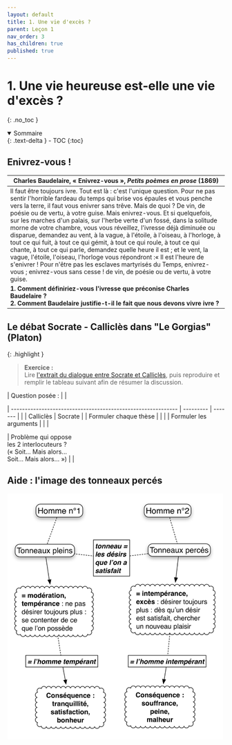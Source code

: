 ```yaml
---
layout: default
title: 1. Une vie d'excès ?
parent: Leçon 1
nav_order: 3
has_children: true
published: true
---
```

# 1. Une vie heureuse est-elle une vie d'excès ?
{: .no_toc }

<details open markdown="block">
  <summary>
    Sommaire
  </summary>
  {: .text-delta }
- TOC
{:toc}
</details>

## Enivrez-vous !

| Charles Baudelaire, « Enivrez-vous », *Petits poèmes en prose* (1869) |
| ------------------------------------------------------------ |
| Il faut être toujours ivre. Tout est là : c'est l'unique question. Pour ne pas sentir l'horrible fardeau du temps qui brise vos épaules et vous penche vers la terre, il faut vous enivrer sans trêve. Mais de quoi ? De vin, de poésie ou de vertu, à votre guise. Mais enivrez-vous. Et si quelquefois, sur les marches d'un palais, sur l'herbe verte d'un fossé, dans la solitude morne de votre chambre, vous vous réveillez, l'ivresse déjà diminuée ou disparue, demandez au vent, à la vague, à l'étoile, à l'oiseau, à l'horloge, à tout ce qui fuit, à tout ce qui gémit, à tout ce qui roule, à tout ce qui chante, à tout ce qui parle, demandez quelle heure il est ; et le vent, la vague, l'étoile, l'oiseau, l'horloge vous répondront :« Il est l'heure de s'enivrer ! Pour n'être pas les esclaves martyrisés du Temps, enivrez-vous ; enivrez-vous sans cesse ! de vin, de poésie ou de vertu, à votre guise. |
| **1. Comment définiriez-vous l'ivresse que préconise Charles Baudelaire ? <br />2. Comment Baudelaire justifie-t-il le fait que nous devons vivre ivre ?** |

## Le débat Socrate - Calliclès dans "Le Gorgias" (Platon)

{: .highlight }
> **Exercice :**  
> Lire [l'extrait du dialogue entre Socrate et Calliclès](../Leçon%201/L1-3-1.html), puis reproduire et remplir le tableau suivant afin de résumer la discussion.

| Question posée :                                             |                    |

| ------------------------------------------------------------ | --------- | ------- |
|                                                              | Calliclès | Socrate |
| Formuler chaque thèse                                        |           |         |
| Formuler les arguments                                       |           |         |

| Problème qui oppose <br> les 2 interlocuteurs ? <br/>(« Soit... Mais alors... <br/>Soit... Mais alors... ») |                   |

## Aide : l'image des tonneaux percés


<img src="../../assets/pdf/L1/schema-tonneaux.png" alt="tonneaux" width="500"/>